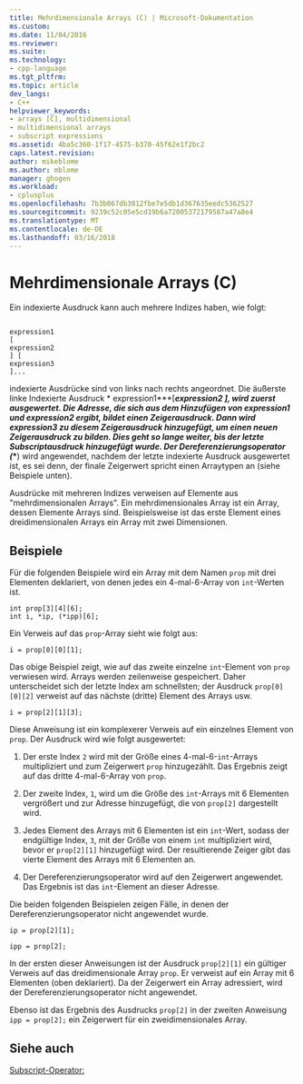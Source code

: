 ```yaml
---
title: Mehrdimensionale Arrays (C) | Microsoft-Dokumentation
ms.custom: 
ms.date: 11/04/2016
ms.reviewer: 
ms.suite: 
ms.technology:
- cpp-language
ms.tgt_pltfrm: 
ms.topic: article
dev_langs:
- C++
helpviewer_keywords:
- arrays [C], multidimensional
- multidimensional arrays
- subscript expressions
ms.assetid: 4ba5c360-1f17-4575-b370-45f62e1f2bc2
caps.latest.revision: 
author: mikeblome
ms.author: mblome
manager: ghogen
ms.workload:
- cplusplus
ms.openlocfilehash: 7b3b067db3812fbe7e5db1d367635eedc5362527
ms.sourcegitcommit: 9239c52c05e5cd19b6a72005372179587a47a8e4
ms.translationtype: MT
ms.contentlocale: de-DE
ms.lasthandoff: 03/16/2018
---
```

# <a name="multidimensional-arrays-c"></a>Mehrdimensionale Arrays (C)
Ein indexierte Ausdruck kann auch mehrere Indizes haben, wie folgt:  
  
```  
  
expression1  
[  
expression2  
] [  
expression3  
]...  
```  
  
 indexierte Ausdrücke sind von links nach rechts angeordnet. Die äußerste linke Indexierte Ausdruck * expression1***[***expression2 ***]**, wird zuerst ausgewertet. Die Adresse, die sich aus dem Hinzufügen von *expression1* und *expression2* ergibt, bildet einen Zeigerausdruck. Dann wird *expression3* zu diesem Zeigerausdruck hinzugefügt, um einen neuen Zeigerausdruck zu bilden. Dies geht so lange weiter, bis der letzte Subscriptausdruck hinzugefügt wurde. Der Dereferenzierungsoperator (**\***) wird angewendet, nachdem der letzte indexierte Ausdruck ausgewertet ist, es sei denn, der finale Zeigerwert spricht einen Arraytypen an (siehe Beispiele unten).  
  
 Ausdrücke mit mehreren Indizes verweisen auf Elemente aus "mehrdimensionalen Arrays". Ein mehrdimensionales Array ist ein Array, dessen Elemente Arrays sind. Beispielsweise ist das erste Element eines dreidimensionalen Arrays ein Array mit zwei Dimensionen.  
  
## <a name="examples"></a>Beispiele  
 Für die folgenden Beispiele wird ein Array mit dem Namen `prop` mit drei Elementen deklariert, von denen jedes ein 4-mal-6-Array von `int`-Werten ist.  
  
```  
int prop[3][4][6];  
int i, *ip, (*ipp)[6];  
```  
  
 Ein Verweis auf das `prop`-Array sieht wie folgt aus:  
  
```  
i = prop[0][0][1];  
```  
  
 Das obige Beispiel zeigt, wie auf das zweite einzelne `int`-Element von `prop` verwiesen wird. Arrays werden zeilenweise gespeichert. Daher unterscheidet sich der letzte Index am schnellsten; der Ausdruck `prop[0][0][2]` verweist auf das nächste (dritte) Element des Arrays usw.  
  
```  
i = prop[2][1][3];  
```  
  
 Diese Anweisung ist ein komplexerer Verweis auf ein einzelnes Element von `prop`. Der Ausdruck wird wie folgt ausgewertet:  
  
1.  Der erste Index `2` wird mit der Größe eines 4-mal-6-`int`-Arrays multipliziert und zum Zeigerwert `prop` hinzugezählt. Das Ergebnis zeigt auf das dritte 4-mal-6-Array von `prop`.  
  
2.  Der zweite Index, `1`, wird um die Größe des `int`-Arrays mit 6 Elementen vergrößert und zur Adresse hinzugefügt, die von `prop[2]` dargestellt wird.  
  
3.  Jedes Element des Arrays mit 6 Elementen ist ein `int`-Wert, sodass der endgültige Index, `3`, mit der Größe von einem `int` multipliziert wird, bevor er `prop[2][1]` hinzugefügt wird. Der resultierende Zeiger gibt das vierte Element des Arrays mit 6 Elementen an.  
  
4.  Der Dereferenzierungsoperator wird auf den Zeigerwert angewendet. Das Ergebnis ist das `int`-Element an dieser Adresse.  
  
 Die beiden folgenden Beispielen zeigen Fälle, in denen der Dereferenzierungsoperator nicht angewendet wurde.  
  
```  
ip = prop[2][1];  
  
ipp = prop[2];  
```  
  
 In der ersten dieser Anweisungen ist der Ausdruck `prop[2][1]` ein gültiger Verweis auf das dreidimensionale Array `prop`. Er verweist auf ein Array mit 6 Elementen (oben deklariert). Da der Zeigerwert ein Array adressiert, wird der Dereferenzierungsoperator nicht angewendet.  
  
 Ebenso ist das Ergebnis des Ausdrucks `prop[2]` in der zweiten Anweisung `ipp = prop[2];` ein Zeigerwert für ein zweidimensionales Array.  
  
## <a name="see-also"></a>Siehe auch  
 [Subscript-Operator: ](../cpp/subscript-operator.md)
